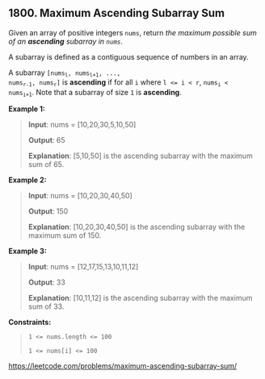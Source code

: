 ## 1800. Maximum Ascending Subarray Sum

Given an array of positive integers `nums`, return _the maximum possible sum of an **ascending** subarray in `nums`_.

A subarray is defined as a contiguous sequence of numbers in an array.

A subarray <code>[nums<sub>l</sub>, nums<sub>l+1</sub>, ..., nums<sub>r-1</sub>, nums<sub>r</sub>]</code> is **ascending** if for all `i` where `l <= i < r`, <code>nums<sub>i</sub>  < nums<sub>i+1</sub></code>. Note that a subarray of size `1` is **ascending**.

**Example 1:**
>
>**Input**: nums = [10,20,30,5,10,50]
>
>**Output**: 65
>
>**Explanation**: [5,10,50] is the ascending subarray with the maximum sum of 65.

**Example 2:**
>
>**Input**: nums = [10,20,30,40,50]
>
>**Output**: 150
>
>**Explanation**: [10,20,30,40,50] is the ascending subarray with the maximum sum of 150.

**Example 3:**
>
>**Input**: nums = [12,17,15,13,10,11,12]
>
>**Output**: 33
>
>**Explanation**: [10,11,12] is the ascending subarray with the maximum sum of 33.

**Constraints:**
>
>`1 <= nums.length <= 100`
>
>`1 <= nums[i] <= 100`

https://leetcode.com/problems/maximum-ascending-subarray-sum/